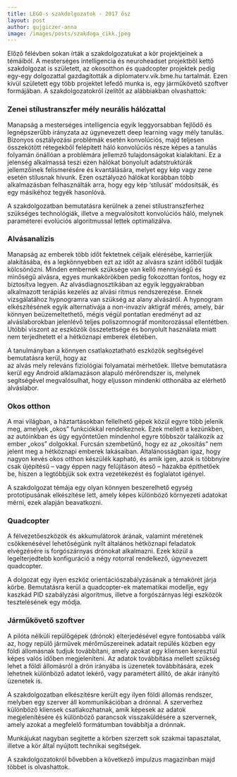 ```yaml
---
title: LEGO-s szakdolgozatok - 2017 ősz
layout: post
author: gujgiczer-anna
image: /images/posts/szakdoga_cikk.jpeg
---
```


Előző félévben sokan írták a szakdolgozatukat a kör projektjeinek a témáiból. A mesterséges intelligencia és neuroheadset projektből kettő szakdolgozat is született, az okosotthon és quadcopter projektek pedig egy-egy dolgozattal gazdagították a diplomaterv.vik.bme.hu tartalmát. Ezen kívül született egy több projektet lefedő munka is, egy járműkövető szoftver formájában.
A szakdolgozatokról ízelítőt az alábbiakban olvashattok:

### Zenei stílustranszfer mély neurális hálózattal
Manapság a mesterséges intelligencia egyik leggyorsabban fejlődő és legnépszerűbb
irányzata az úgynevezett deep learning vagy mély tanulás. 
Bizonyos osztályozási problémák esetén konvolúciós, majd teljesen összekötött rétegekből felépített háló konvolúciós része képes a tanulás folyamán önállóan a problémára jellemző tulajdonságokat kialakítani. Ez a jelenség alkalmassá teszi ezen hálókat bonyolult adatstruktúrák jellemzőinek felismerésére és kvantálására, melyet egy kép vagy zene esetén stílusnak hívunk.
Ezen osztályozó hálókat korábban több alkalmazásban felhasználták arra, hogy egy kép ‘stílusát’ módosítsák, és egy másikéhoz tegyék hasonlóvá. 

A szakdolgozatban bemutatásra kerülnek a zenei stílustranszferhez szükséges technológiák, illetve a megvalósított konvolúciós háló, melynek paraméterei evolúciós algoritmussal lettek optimalizálva.

### Alvásanalízis
Manapság az emberek több időt fektetnek céljaik elérésébe, karrierjük
alakításába, és a legkönnyebben ezt az időt az alvásra szánt időből tudják kölcsönözni.
Minden embernek szüksége van kellő mennyiségű és minőségű alvásra, egyes
munkakörökben pedig fokozottan fontos, hogy ez biztosítva legyen. Az
alvásdiagnosztikában az egyik leggyakrabban alkalmazott terápiás kezelés az alvási
ritmus rendszerezése. Ennek vizsgálatához hypnogramra van szükség az alany alvásáról.
A hypnogram elkészítésének egyik alternatívája a non-invazív aktigráf mérés,
amely, bár könnyen beüzemeltethető, mégis végül pontatlan eredményt ad az
alváslaborokban jelenlévő teljes poliszomnográf monitorozással ellentétben. Utóbbi
viszont az eszközök összetettsége és bonyolult használata miatt nem terjedhetett el a
hétköznapi emberek életében.

A tanulmányban a könnyen csatlakoztatható eszközök segítségével bemutatásra kerül, hogy az  
az alvás mely releváns fiziológiai folyamatai mérhetőek. Illetve bemutatásra kerül egy Android alklamazáson alapuló mérőrendszer is, melynek segítségével megvalósulhat, hogy eljusson mindenki otthonába az elérhető alváslabor.

### Okos otthon
A mai világban, a háztartásokban fellelhető gépek közül egyre több jelenik meg, amelyek „okos” funkciókkal rendelkeznek. Ezek mellett a kezünkben, az autóinkban és úgy egyöntetűen mindenhol egyre többször találkozik az ember „okos” dolgokkal.
Furcsán szembetűnő, hogy ez az „okosítás” nem jelent meg a hétköznapi emberek lakásaiban. Általánosságban igaz, hogy nagyon kevés okos otthon készülék kapható, és amik igen, azok is többnyire csak újépítésű – vagy éppen nagy felújításon áteső – házakba építhetőek be, hiszen a legtöbbjük sok extra vezetékezést és foglalatot igényel.

A szakdolgozat témája egy olyan könnyen beszerelhető egység prototípusának elkészítése lett, amely képes különböző környezeti adatokat mérni, ezek alapján beavatkozni.

### Quadcopter
A félvezetőeszközök és akkumulátorok árának, valamint méretének csökkenésével lehetőségünk nyílt általános hétköznapi feladatok elvégzésére is forgószárnyas drónokat alkalmazni. Ezek közül a legelterjedtebb konfiguráció a négy rotorral rendelkező, úgynevezett quadcopter. 

A dolgozat egy ilyen eszköz orientációszabályzásának a témakörét járja körbe. Bemutatásra kerül a quadcopter-ek matematikai modellje, egy kaszkád PID szabályzási algoritmus, illetve a forgószárnyas légi eszközök tesztelésének egy módja.


### Járműkövető szoftver
A pilóta nélküli repülőgépek (drónok) elterjedésével egyre fontosabbá válik az, hogy repülő járművek mérőműszereinek adatait repülés közben egy földi állomásnak tudjuk továbbítani, amely azokat egy kliensen keresztül képes valós időben megjeleníteni.
Az adatok továbbítása mellett szükség lehet a földi állomásról a drón irányába is üzenetek továbbítására, ezek lehetnek különböző adatot lekérő, vagy paramétert állító, de akár irányító üzenetek is.

A szakdolgozatban elkészítésre került egy ilyen földi állomás rendszer, melyben egy szerver áll kommunikációban a drónnal. A szerverhez különböző kliensek csatlakozhatnak, amik képesek az adatok megjelenítésére és különböző parancsok visszaküldésére a szervernek, amely azokat a megfelelő formátumban továbbítja a drónnak.


Munkájukat nagyban segítette a körben szerzett sok szakmai tapasztalat, illetve a kör által nyújtott technikai segítségek.

A szakdolgozatokról bővebben a következő impulzus magazinban majd többet is olvashattok.
